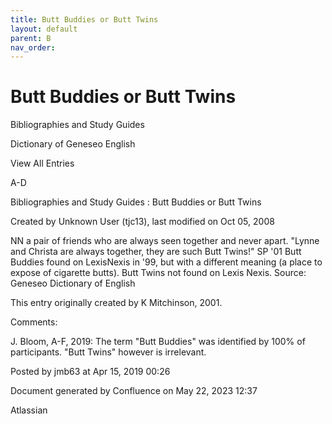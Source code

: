 ```yaml
---
title: Butt Buddies or Butt Twins
layout: default
parent: B
nav_order:
---
```


# Butt Buddies or Butt Twins

Bibliographies and Study Guides

Dictionary of Geneseo English

View All Entries

A-D

Bibliographies and Study Guides : Butt Buddies or Butt Twins

Created by  Unknown User (tjc13), last modified on Oct 05, 2008

NN a pair of friends who are always seen together and never apart. &quot;Lynne and Christa are always together, they are such Butt Twins!&quot; SP '01 Butt Buddies found on LexisNexis in '99, but with a different meaning (a place to expose of cigarette butts). Butt Twins not found on Lexis Nexis. Source: Geneseo Dictionary of English

This entry originally created by K Mitchinson, 2001.

Comments:

J. Bloom, A-F, 2019: The term &quot;Butt Buddies&quot; was identified by 100% of participants. &quot;Butt Twins&quot; however is irrelevant. 

Posted by jmb63 at Apr 15, 2019 00:26

Document generated by Confluence on May 22, 2023 12:37

Atlassian
